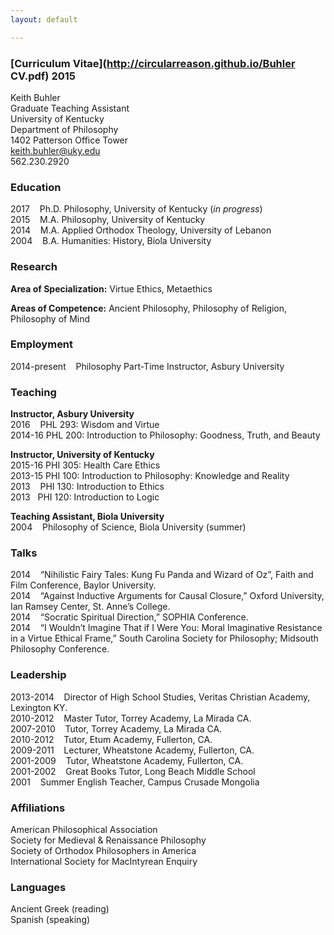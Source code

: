 ```yaml
---
layout: default

--- 
```


### [Curriculum Vitae](http://circularreason.github.io/Buhler CV.pdf) 2015

Keith Buhler  
Graduate Teaching Assistant  
University of Kentucky  
Department of Philosophy  
1402 Patterson Office Tower    
[keith.buhler@uky.edu](emailto:keith.buhler@uky.edu)  
562.230.2920

### Education
2017  &nbsp;&nbsp; Ph.D. Philosophy, University of Kentucky   (*in progress*)  
2015  &nbsp;&nbsp; M.A. Philosophy, University of Kentucky   
2014  &nbsp;&nbsp; M.A. Applied Orthodox Theology, University of Lebanon   
2004  &nbsp;&nbsp; B.A. Humanities: History, Biola University   


### Research

**Area of Specialization:**  Virtue Ethics, Metaethics  

**Areas of Competence:**      Ancient Philosophy, Philosophy of Religion, Philosophy of Mind 

### Employment
2014-present &nbsp;&nbsp;      Philosophy Part-Time Instructor, Asbury University

### Teaching ###
   
**Instructor, Asbury University**   
2016 &nbsp;&nbsp; PHL 293: Wisdom and Virtue  
2014-16 PHL 200: Introduction to Philosophy: Goodness, Truth, and Beauty  

**Instructor, University of Kentucky**  
2015-16 PHI 305: Health Care Ethics   
2013-15 PHI 100: Introduction to Philosophy: Knowledge and Reality  
2013 &nbsp;&nbsp; PHI 130:  Introduction to Ethics    
2013 &nbsp;&nbsp;PHI 120: Introduction to Logic    

**Teaching Assistant, Biola University**   
2004 &nbsp;&nbsp; Philosophy of Science, Biola University (summer)  

### Talks
2014 &nbsp;&nbsp;   “Nihilistic Fairy Tales: Kung Fu Panda and Wizard of Oz”, Faith and Film Conference, Baylor University.       
2014 &nbsp;&nbsp;  “Against Inductive Arguments for Causal Closure,” Oxford University, Ian Ramsey Center, St. Anne’s College.  
2014 &nbsp;&nbsp;  “Socratic Spiritual Direction,” SOPHIA Conference.  
2014 &nbsp;&nbsp;  “I Wouldn’t Imagine That if I Were You: Moral Imaginative Resistance in a Virtue Ethical Frame,” South Carolina Society for Philosophy;  Midsouth Philosophy Conference.  

### Leadership
2013-2014 &nbsp;&nbsp;   Director of High School Studies, Veritas Christian Academy, Lexington KY.   
2010-2012  &nbsp;&nbsp;  Master Tutor, Torrey Academy, La Mirada CA.  
2007-2010  &nbsp;&nbsp;  Tutor, Torrey Academy, La Mirada CA.  
2010-2012  &nbsp;&nbsp;  Tutor, Etum Academy, Fullerton, CA.  
2009-2011  &nbsp;&nbsp;  Lecturer, Wheatstone Academy, Fullerton, CA.   
2001-2009  &nbsp;&nbsp;  Tutor, Wheatstone Academy, Fullerton, CA.   
2001-2002  &nbsp;&nbsp;  Great Books Tutor, Long Beach Middle School  
2001       &nbsp;&nbsp;  Summer English Teacher, Campus Crusade Mongolia  


### Affiliations
American Philosophical Association  
Society for Medieval & Renaissance Philosophy  
Society of Orthodox Philosophers in America  
International Society for MacIntyrean Enquiry  

### Languages ###
Ancient Greek (reading)  
Spanish  (speaking)  